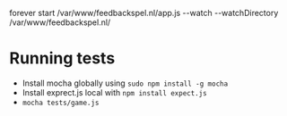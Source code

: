 forever start /var/www/feedbackspel.nl/app.js --watch --watchDirectory /var/www/feedbackspel.nl/


# Running tests
- Install mocha globally using `sudo npm install -g mocha`
- Install exprect.js local with `npm install expect.js`
- `mocha tests/game.js`